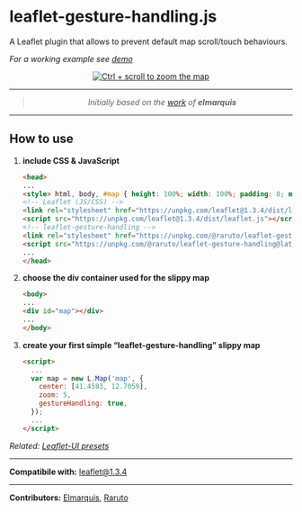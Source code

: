 # leaflet-gesture-handling.js

A Leaflet plugin that allows to prevent default map scroll/touch behaviours.


_For a working example see [demo](https://raruto.github.io/leaflet-gesture-handling/examples/leaflet-gesture-handling.html)_


<p align="center">
    <a href="https://raruto.github.io/leaflet-gesture-handling/examples/leaflet-gesture-handling.html"><img src="https://raruto.github.io/img/leaflet-gesture-handling.png" alt="Ctrl + scroll to zoom the map" /></a>
</p>


---

<blockquote>
    <p align="center">
        <em>Initially based on the <a href="https://github.com/elmarquis/Leaflet.GestureHandling">work</a> of <strong>elmarquis</strong></em>
    </p>
</blockquote>

---

## How to use

1. **include CSS & JavaScript**
    ```html
    <head>
    ...
    <style> html, body, #map { height: 100%; width: 100%; padding: 0; margin: 0; } </style>
    <!-- Leaflet (JS/CSS) -->
    <link rel="stylesheet" href="https://unpkg.com/leaflet@1.3.4/dist/leaflet.css" />
    <script src="https://unpkg.com/leaflet@1.3.4/dist/leaflet.js"></script>
    <!-- leaflet-gesture-handling -->
    <link rel="stylesheet" href="https://unpkg.com/@raruto/leaflet-gesture-handling@latest/dist/leaflet-gesture-handling.min.css" type="text/css">
    <script src="https://unpkg.com/@raruto/leaflet-gesture-handling@latest/dist/leaflet-gesture-handling.min.js"></script>
    ...
    </head>
    ```
2. **choose the div container used for the slippy map**
    ```html
    <body>
    ...
    <div id="map"></div>
    ...
    </body>
    ```
3. **create your first simple “leaflet-gesture-handling” slippy map**
    ```html
    <script>
      ...
      var map = new L.Map('map', {
        center: [41.4583, 12.7059],
        zoom: 5,
        gestureHandling: true,
      });
      ...
    </script>
    ```
_Related: [Leaflet-UI presets](https://github.com/raruto/leaflet-ui)_

---

**Compatibile with:** leaflet@1.3.4

---

**Contributors:** [Elmarquis](https://github.com/elmarquis/Leaflet.GestureHandling), [Raruto](https://github.com/Raruto/leaflet-gesture-handling)

